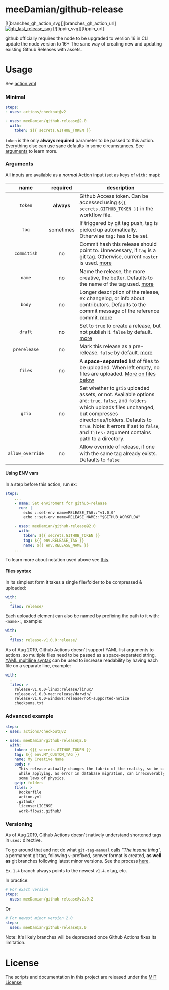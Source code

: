 # meeDamian/github-release

[![branches_gh_action_svg]][branches_gh_action_url]
[![gh_last_release_svg]][gh_last_release_url]
[![tippin_svg]][tippin_url]

[gh_last_release_svg]: https://img.shields.io/github/v/release/meeDamian/github-release?sort=semver
[gh_last_release_url]: https://github.com/zhanghengxin/git-release-private/releases


github officially requires the node to be upgraded to version 16 in CLI
update the node version to 16+
The sane way of creating new and updating existing Github Releases with assets.

# Usage

See [action.yml](action.yml)


### Minimal

```yaml
steps:
- uses: actions/checkout@v2

- uses: meeDamian/github-release@2.0
  with:
    token: ${{ secrets.GITHUB_TOKEN }}
```

`token` is the only **always required** parameter to be passed to this action.  Everything else can use sane defaults in some circumstances.  See [arguments] to learn more.

[arguments]: #Arguments


### Arguments

All inputs are available as a _normal_ Action input (set as keys of `with:` map):


| name             | required   | description
|:----------------:|:----------:|----------------
| `token`          | **always** | Github Access token. Can be accessed using `${{ secrets.GITHUB_TOKEN }}` in the workflow file.
| `tag`            | sometimes  | If triggered by git tag push, tag is picked up automatically.  Otherwise `tag:` has to be set.
| `commitish`      | no         | Commit hash this release should point to.  Unnecessary, if `tag` is a git tag.  Otherwise, current `master` is used. [more]
| `name`           | no         | Name the release, the more creative, the better. Defaults to the name of the tag used. [more]
| `body`           | no         | Longer description of the release, ex changelog, or info about contributors.  Defaults to the commit message of the reference commit. [more]
| `draft`          | no         | Set to `true` to create a release, but not publish it. `false` by default. [more]
| `prerelease`     | no         | Mark this release as a pre-release. `false` by default. [more]
| `files`          | no         | A **space-separated** list of files to be uploaded. When left empty, no files are uploaded. [More on files below]
| `gzip`           | no         | Set whether to `gzip` uploaded assets, or not.  Available options are: `true`, `false`, and `folders` which uploads files unchanged, but compresses directories/folders.  Defaults to `true`.  Note: it errors if set to `false`, and `files:` argument contains path to a directory.
| `allow_override` | no         | Allow override of release, if one with the same tag already exists.  Defaults to `false`

[more]: https://developer.github.com/v3/repos/releases/#create-a-release
[More on files below]: #Files-syntax


#### Using ENV vars

In a step before this action, run ex:

```yml
steps:
    ...
    - name: Set enviroment for github-release
      run: |
        echo ::set-env name=RELEASE_TAG::"v1.0.0"
        echo ::set-env name=RELEASE_NAME::"$GITHUB_WORKFLOW"

    - uses: meeDamian/github-release@2.0
      with:
        token: ${{ secrets.GITHUB_TOKEN }}
        tag: ${{ env.RELEASE_TAG }}
        name: ${{ env.RELEASE_NAME }}
    ...
```

To learn more about notation used above see [this].

[this]: https://help.github.com/en/articles/development-tools-for-github-actions#set-an-environment-variable-set-env


#### Files syntax

In its simplest form it takes a single file/folder to be compressed & uploaded:

```yaml
with:
  …
  files: release/
```

Each uploaded element can also be named by prefixing the path to it with: `<name>:`, example:

```yaml
with:
  …
  files: release-v1.0.0:release/
```

As of Aug 2019, Github Actions doesn't support YAML-list arguments to actions, so multiple files need to be passed as a space-separated string.  [YAML multiline syntax] can be used to increase readability by having each file on a separate line, example:

```yaml
with:
  …
  files: >
    release-v1.0.0-linux:release/linux/
    release-v1.0.0-mac:release/darwin/
    release-v1.0.0-windows:release/not-supported-notice
    checksums.txt      
```
[YAML multiline syntax]: https://yaml-multiline.info/ 


### Advanced example

```yaml
steps:
- uses: actions/checkout@v2

- uses: meeDamian/github-release@2.0
  with:
    token: ${{ secrets.GITHUB_TOKEN }}
    tag: ${{ env.MY_CUSTOM_TAG }}
    name: My Creative Name
    body: >
      This release actually changes the fabric of the reality, so be careful 
      while applying, as error in database migration, can irrecoverably wipe 
      some laws of physics.  
    gzip: folders
    files: >
      Dockerfile
      action.yml
     .github/
      license:LICENSE
      work-flows:.github/
```


### Versioning

As of Aug 2019, Github Actions doesn't natively understand shortened tags in `uses:` directive.

To go around that and not do what `git-tag-manual` calls _"[The insane thing]"_, a permanent git tag, following `v`-prefixed, semver format is created, **as well as** git branches following latest minor versions.  See the process [here].

Ex. `1.4` branch always points to the newest `v1.4.x` tag, etc.

In practice:

```yaml
# For exact version
steps:
  uses: meeDamian/github-release@v2.0.2
```

Or

```yaml
# For newest minor version 2.0
steps:
  uses: meeDamian/github-release@2.0
```

Note: It's likely branches will be deprecated once Github Actions fixes its limitation.

[The insane thing]: https://git-scm.com/docs/git-tag#_on_re_tagging
[here]: .github/workflows/on-tag.yml


# License

The scripts and documentation in this project are released under the [MIT License](LICENSE)
